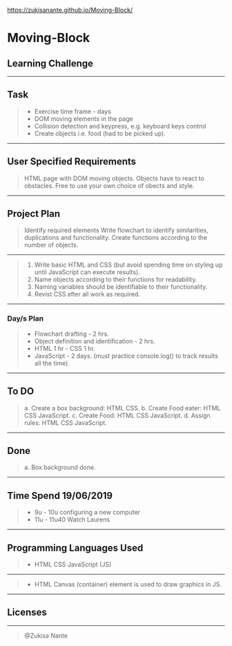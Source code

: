 https://zukisanante.github.io/Moving-Block/

# Moving-Block
## Learning Challenge
---
## Task
> - Exercise time frame - days
> - DOM moving elements in the page
> - Collision detection and keypress, e.g. keyboard keys control
> - Create objects i.e. food (had to be picked up).
---
## User Specified Requirements
> HTML page with DOM moving objects.
> Objects have to react to obstacles.
> Free to use your own choice of obects and style.
---
## Project Plan
> Identify required elements
> Write flowchart to identify similarities, duplications and functionality.
> Create functions according to the number of objects.
---
> 1. Write basic HTML and CSS (but avoid spending time on styling up until JavaScript can execute results).
> 2. Name objects according to their functions for readability.
> 3. Naming variables should be identifiable to their functionality.
> 4. Revist CSS after all work as required.
---
### Day/s Plan
> - Flowchart drafting - 2 hrs.
> - Object definition and identification - 2 hrs.
> - HTML 1 hr - CSS 1 hr.
> - JavaScript - 2 days. (must practice console.log() to track results all the time).
---
## To DO
> a. Create a box background: HTML CSS.
> b. Create Food eater: HTML CSS JavaScript.
> c. Create Food: HTML CSS JavaScript.
> d. Assign rules: HTML CSS JavaScript.
---
## Done
> a. Box background done.
---
## Time Spend 19/06/2019
> - 9u - 10u configuring a new computer 
> - 11u - 11u40 Watch Laurens
---
## Programming Languages Used
> - HTML CSS JavaScript (JS)
---
> - HTML Canvas (container) element is used to draw graphics in JS.
---
## Licenses
>
---
> @Zukisa Nante

